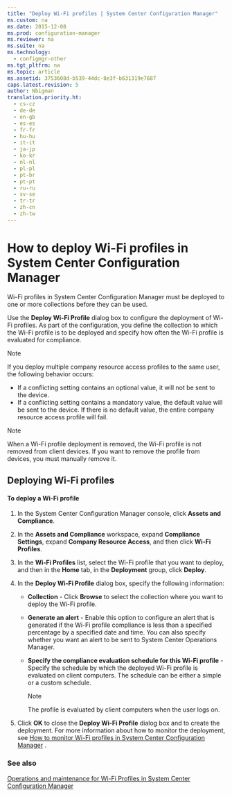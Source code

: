 ```yaml
---
title: "Deploy Wi-Fi profiles | System Center Configuration Manager"
ms.custom: na
ms.date: 2015-12-08
ms.prod: configuration-manager
ms.reviewer: na
ms.suite: na
ms.technology: 
  - configmgr-other
ms.tgt_pltfrm: na
ms.topic: article
ms.assetid: 3753608d-b539-44dc-8e3f-b631319e7687
caps.latest.revision: 5
author: Nbigman
translation.priority.ht: 
  - cs-cz
  - de-de
  - en-gb
  - es-es
  - fr-fr
  - hu-hu
  - it-it
  - ja-jp
  - ko-kr
  - nl-nl
  - pl-pl
  - pt-br
  - pt-pt
  - ru-ru
  - sv-se
  - tr-tr
  - zh-cn
  - zh-tw
---
```

# How to deploy Wi-Fi profiles in System Center Configuration Manager
Wi-Fi profiles in System Center Configuration Manager must be deployed to one or more collections before they can be used.  
  
 Use the **Deploy Wi-Fi Profile** dialog box to configure the deployment of Wi-Fi profiles. As part of the configuration, you define the collection to which the Wi-Fi profile is to be deployed and specify how often the Wi-Fi profile is evaluated for compliance.  
  
> [!NOTE]  
>  If you deploy multiple company resource access profiles to the same user, the following behavior occurs:  
>   
>  -   If a conflicting setting contains an optional value, it will not be sent to the device.  
> -   If a conflicting setting contains a mandatory value, the default value will be sent to the device. If there is no default value, the entire company resource access profile will fail.  
  
> [!NOTE]  
>  When a Wi-Fi profile deployment is removed, the Wi-Fi profile is not removed from client devices. If you want to remove the profile from devices, you must manually remove it.  
  
## Deploying Wi-Fi profiles  
  
#### To deploy a Wi-Fi profile  
  
1.  In the System Center Configuration Manager console, click **Assets and Compliance**.  
  
2.  In the **Assets and Compliance** workspace, expand **Compliance Settings**, expand **Company Resource Access**, and then click **Wi-Fi Profiles**.  
  
3.  In the **Wi-Fi Profiles** list, select the Wi-Fi profile that you want to deploy, and then in the **Home** tab, in the **Deployment** group, click **Deploy**.  
  
4.  In the **Deploy Wi-Fi Profile** dialog box, specify the following information:  
  
    -   **Collection** - Click **Browse** to select the collection where you want to deploy the Wi-Fi profile.  
  
    -   **Generate an alert** - Enable this option to configure an alert that is generated if the Wi-Fi profile compliance is less than a specified percentage by a specified date and time. You can also specify whether you want an alert to be sent to System Center Operations Manager.  
  
    -   **Specify the compliance evaluation schedule for this Wi-Fi profile** - Specify the schedule by which the deployed Wi-Fi profile is evaluated on client computers. The schedule can be either a simple or a custom schedule.  
  
        > [!NOTE]  
        >  The profile is evaluated by client computers when the user logs on.  
  
5.  Click **OK** to close the **Deploy Wi-Fi Profile** dialog box and to create the deployment. For more information about how to monitor the deployment, see [How to monitor Wi-Fi profiles in System Center Configuration Manager](../../protect/deploy-use/monitor-wifi-profiles.md) .  
  
### See also  
 [Operations and maintenance for Wi-Fi Profiles in System Center Configuration Manager](../Topic/Operations%20and%20maintenance%20for%20Wi-Fi%20Profiles%20in%20System%20Center%20Configuration%20Manager.md)